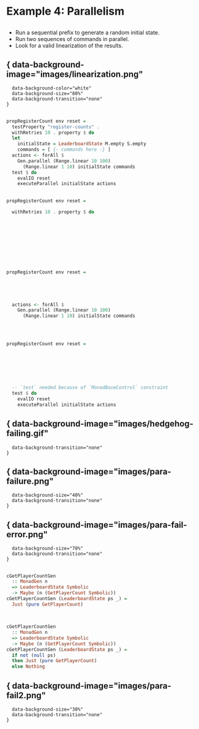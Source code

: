 # Example 4: Parallelism

##

- Run a sequential prefix to generate a random initial state.
- Run two sequences of commands in parallel.
- Look for a valid linearization of the results.

## { data-background-image="images/linearization.png"
      data-background-color="white"
      data-background-size="80%"
      data-background-transition="none"
    }

##

```haskell
propRegisterCount env reset =
  testProperty "register-counts" .
  withRetries 10 . property $ do
  let
    initialState = LeaderboardState M.empty S.empty
    commands = [ {- commands here -} ]
  actions <- forAll $
    Gen.parallel (Range.linear 10 100)
      (Range.linear 1 10) initialState commands
  test $ do
    evalIO reset
    executeParallel initialState actions
```

##

```haskell
propRegisterCount env reset =
  
  withRetries 10 . property $ do










```

##

```haskell
propRegisterCount env reset =





  actions <- forAll $
    Gen.parallel (Range.linear 10 100)
      (Range.linear 1 10) initialState commands




```

##

```haskell
propRegisterCount env reset =




 
 

  -- `test` needed because of `MonadBaseControl` constraint
  test $ do
    evalIO reset
    executeParallel initialState actions
```

## { data-background-image="images/hedgehog-failing.gif"
      data-background-transition="none"
    }
    
## { data-background-image="images/para-failure.png"
      data-background-size="40%"
      data-background-transition="none"
    }
    
## { data-background-image="images/para-fail-error.png"
      data-background-size="70%"
      data-background-transition="none"
    }
    
##

```haskell
cGetPlayerCountGen
  :: MonadGen n
  => LeaderboardState Symbolic
  -> Maybe (n (GetPlayerCount Symbolic))
cGetPlayerCountGen (LeaderboardState ps _) =
  Just (pure GetPlayerCount)



```

##

```haskell
cGetPlayerCountGen
  :: MonadGen n
  => LeaderboardState Symbolic
  -> Maybe (n (GetPlayerCount Symbolic))
cGetPlayerCountGen (LeaderboardState ps _) =
  if not (null ps)
  then Just (pure GetPlayerCount)
  else Nothing
```

## { data-background-image="images/para-fail2.png"
      data-background-size="30%"
      data-background-transition="none"
    }
    


